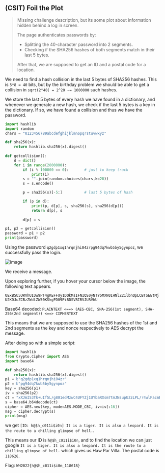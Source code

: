 ## (CSIT) Foil the Plot

> Missing challenge description, but its some plot about information hidden behind a log in screen. 
> 
> The page authenticates passwords by:
>    - Splitting the 40-character password into 2 segments.
>    - Checking if the SHA256 hashes of both segments match in their last 5 bytes.
>
>  After that, we are supposed to get an ID and a postal code for a location.

We need to find a hash collision in the last 5 bytes of SHA256 hashes. This is `5*8 = 40` bits, but by the birthday problem we should be able to get a collision in `sqrt(2^40) = 2^20 ~= 1000000` such hashes.

We store the last 5 bytes of every hash we have found in a dictionary, and whenever we generate a new hash, we check if the last 5 bytes is a key in the dictionary. If so, we have found a collision and thus we have the password.

```python
import hashlib
import random
chars = "0123456789abcdefghijklmnopqrstuvwxyz"

def sha256(x):
    return hashlib.sha256(x).digest()
    
def getcollision():
    d = dict()
    for i in range(2000000):
        if (i % 100000 == 0):       # just to keep track
            print(i) 
        s = "".join(random.choices(chars,k=20))
        s = s.encode()

        p = sha256(s)[-5:]          # last 5 bytes of hash

        if (p in d):
            print(p, d[p], s, sha256(s), sha256(d[p]))
            return d[p], s
            
        d[p] = s

p1, p2 = getcollision()
password = p1 + p2
print(password)
```

Using the password `q2gdp1xq1hrqnjhi04zrpg94dq7kwb5by5gynpoz`, we successfully pass the login.

![image](https://user-images.githubusercontent.com/26357716/160227672-aaa82e69-810d-47fa-a2c3-09b10526b3e7.png)

We receive a message.

Upon exploring further, if you hover your cursor below the image, the following text appears.

`UExBSU5URVhUIDw9PT4gKEFFUy1DQkMsIFNIQS0yNTYoMXN0IHNlZ21lbnQpLCBTSEEtMjU2KDJuZCBzZWdtZW50KSkgPD09PiBDSVBIRVJURVhU` 

Base64 decoded: `PLAINTEXT <==> (AES-CBC, SHA-256(1st segment), SHA-256(2nd segment)) <==> CIPHERTEXT`

This means that we are supposed to use the SHA256 hashes of the 1st and 2nd segments as the key and nonce respectively to AES decrypt the message.

After doing so with a simple script:

```python
import hashlib
from Crypto.Cipher import AES
import base64

def sha256(x):
    return hashlib.sha256(x).digest()
p1 = b"q2gdp1xq1hrqnjhi04zr"
p2 = b"pg94dq7kwb5by5gynpoz"
key = sha256(p1)
iv = sha256(p2)
ct = "xXJmIS3Tk+uIf5L/g801edMzwC4UFYZj1UYbaRXsm7tmJNsupUZzLPL/r4wlPacnBkf7ics0F9tjbYxEnophYGBF/7Yts83665OIAZwnM2o3KsTzvQKUgXnexvS8TWEGiAjPd+As/bCTzl/mx87YNw=="
s = base64.b64decode(ct)
cipher = AES.new(key, mode=AES.MODE_CBC, iv=iv[:16])  
msg = cipher.decrypt(s)
print(msg)
```

we get `[ID: h@$h_c011i$i0n] It is a tiger. It is also a leopard. It is the route to a chilling glimpse of hell.`.

This means our ID is `h@$h_c011i$i0n`, and to find the location we can just google `It is a tiger. It is also a leopard. It is the route to a chilling glimpse of hell.` which gives us Haw Par Villa. The postal code is `118628`. 

Flag: `WH2022{h@$h_c011i$i0n_118618}`
